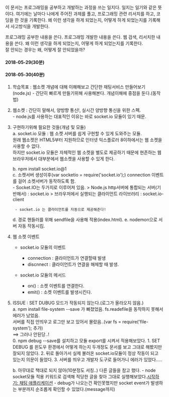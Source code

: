 이 문서는 프로그래밍을 공부하고 개발하는 과정을 쓰는 일지다. 일지는 일기와 같은 뜻이다. 여기에는 날마다 나에게 주어진 과제를 풀고, 
프로그래밍 관련 리서치를 하고, 코딩을 한 것을 기록한다. 왜 이런 생각을 하게 되었는지, 어떻게 하게 되었는지를 기록해서 사고방식을 개발한다.

프로그래밍 공부한 내용을 쓴다.
프로그래밍 개발한 내용을 쓴다.
웹 검색, 리서치한 내용을 쓴다.
왜 이런 생각을 하게 되었는지, 어떻게 하게 되었는지를 기록한다.  
잘 안되는 경우는 왜, 어떻게 잘 안되었을까?  


#### 2018-05-29(30분)
#### 2018-05-30(40분)

1. 학습목표 : 웹소켓 개념에 대해 이해해보고 간단한 채팅서비스 만들어보기(node.js) - 간단히 빠르게 만들기위해 사용해본다. 개념이해에 중점을 둔다.(동작법)  

  
2. 웹소켓 : 간단히 말해서, 양방향 통신!, 실시간 양방향 통신을 위한 스펙.  
			- node.js를 사용하는 대표적인 이유는 바로 socket.io 모듈이 있기 때문.  

  
3. 구현하기위해 필요한 것들(개념 및 모듈)  
	a. socket.io 모듈 : 웹 소켓 서버를 쉽게 구현할 수 있게 도와주는 모듈.    
		원래 웹소켓은 HTML5부터 지원하므로 인터넷 익스플로러 8이하에서는 웹 소켓을 사용할 수 없다.  
		하지만 socket.io 모듈은 자체적인 웹 소켓을 별도로 제공하기 때문에 현존하는 웹 브라우저에서 대부분에서 
		웹소켓을 사용할 수 있게 한다.  
	
	b. npm install socket.io@1  
	c. 소켓서버 생성이후(var socketio = require('socket.io');) connection 이벤트를 걸어 소켓서버가   동작하도록 함.  
		- Socket.IO는 두가지로 이루어져 있음.
		> Node.js http서버에 통합되는 서버(기반해서) : socket.io
		> 브라우저에서 실행되는 클라이언트 라이브러리 : socket.io-client  
    
		- socket.io 는 클라이언트를 자동으로 제공해준다!

	d. 경로 핸들러를 위해 sendfile을 사용해 적용(index.html).
	e. nodemon으로 서버 자동 작동시킴.

  
4. 웹 소켓 이벤트  
	- socket.io 모듈의 이벤트 
		* connection : 클라이언트가 연결할때 발생
		* discnnect : 클라이언트가 연결을 해체할 때 발생.
	
	- socket.io 모듈의 메서드
		* on() : 소켓 이벤트를 연결한다.
		* emit() : 소켓 이벤트를 발생시킨다.  

  
5. ISSUE : SET DUBUG 모드가 작동되지 않는다.(로그가 올라오지 않음.)	  
	a.  npm install file-system --save 가 빠졌었음. fs.readefile을 동작하지 못해서 에러가 났었음.  
	서버를 직접 안띄우고 로그만 보고 있어서 몰랐음..(var fs = require('file-system'); 추가)  
	==> 그러나 안된당..!  
	   	0. npm debug --save를 설치하고 모듈 export를 시켜서 적용해보았다.
	   	1. SET DEBUG 를 윈도우 환경에서 어떻게 하는지 두개정도 문서를 보고 그대로 해봤지만 잘되지 않았다.
	   	2. 뒤로 돌아가서 실제 불러온 socket.io모듈이 정상 작동이 되고 있는지 의문이 들었다.
	   	3. 서버를 띄우고 개발자 도구로 들어가니 에러가 있었다.....

	b. 아무대로 책대로 되지 않아(10분정도 서칭..) 다른 글들을 참고 했다.
	   	- node socket모듈 적용 키워드로 검색해 적당한 글을 찾아 그대로 실행해보았다.[시작하기: 채팅 애플리케이션](https://okdevtv.com/kr/socket.io-chat-kr.html)
	   	- debug가 나오는건 확인못했지만 socket event가 발생하는 부분까지 순조롭게 확인할 수 있었다.(message까지)


	

